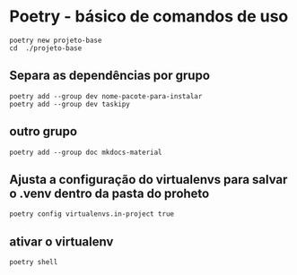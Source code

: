 # Poetry - básico de comandos de uso 
``` shell
poetry new projeto-base
cd  ./projeto-base
```

## Separa as dependências por grupo 
``` shell
poetry add --group dev nome-pacote-para-instalar
poetry add --group dev taskipy
```

## outro grupo
``` shell
poetry add --group doc mkdocs-material
```

## Ajusta a configuração do virtualenvs para salvar o .venv dentro da pasta do proheto
``` shell
poetry config virtualenvs.in-project true
```
## ativar o virtualenv
``` shell
poetry shell
```




